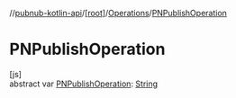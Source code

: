 //[pubnub-kotlin-api](../../../index.md)/[[root]](../index.md)/[Operations](index.md)/[PNPublishOperation](-p-n-publish-operation.md)

# PNPublishOperation

[js]\
abstract var [PNPublishOperation](-p-n-publish-operation.md): [String](https://kotlinlang.org/api/core/kotlin-stdlib/kotlin/-string/index.html)
